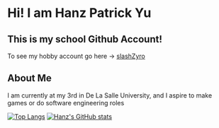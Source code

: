 # Hi! I am Hanz Patrick Yu



## This is my school Github Account! 
To see my hobby account go here -> [slashZyro](https://github.com/slashZyro)
 
## About Me
I am currently at my 3rd in De La Salle University, and I aspire to make games or do software engineering roles

<!-- [![GitHub Streak](https://streak-stats.demolab.com/?user=DLSYu)](https://git.io/streak-stats) -->

[![Top Langs](https://github-readme-stats.vercel.app/api/top-langs/?username=anuraghazra)](https://github.com/anuraghazra/github-readme-stats)
[![Hanz's GitHub stats](https://github-readme-stats.vercel.app/api?username=DLSYu)](https://github.com/anuraghazra/github-readme-stats)
